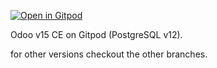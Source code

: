 [![Open in Gitpod](https://gitpod.io/button/open-in-gitpod.svg)](https://gitpod.io/from-referrer/)

Odoo v15 CE on Gitpod (PostgreSQL v12).

for other versions checkout the other branches.